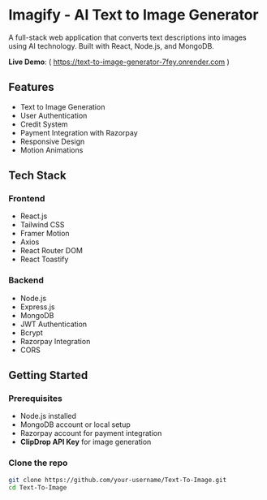 # Imagify - AI Text to Image Generator

A full-stack web application that converts text descriptions into images using AI technology. Built with React, Node.js, and MongoDB.

**Live Demo**: ( https://text-to-image-generator-7fey.onrender.com )

## Features

- Text to Image Generation
- User Authentication
- Credit System
- Payment Integration with Razorpay
- Responsive Design
- Motion Animations

## Tech Stack

### Frontend
- React.js
- Tailwind CSS
- Framer Motion
- Axios
- React Router DOM
- React Toastify

### Backend
- Node.js
- Express.js
- MongoDB
- JWT Authentication
- Bcrypt
- Razorpay Integration
- CORS

## Getting Started

### Prerequisites
- Node.js installed
- MongoDB account or local setup
- Razorpay account for payment integration
- **ClipDrop API Key** for image generation

### Clone the repo
```bash
git clone https://github.com/your-username/Text-To-Image.git
cd Text-To-Image
